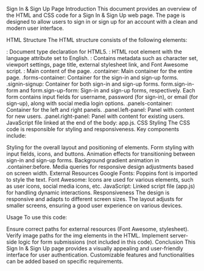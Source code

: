 Sign In & Sign Up Page 
Introduction
This document provides an overview of the HTML and CSS code for a Sign In & Sign Up web page. The page is designed to allow users to sign in or sign up for an account with a clean and modern user interface.

HTML Structure
The HTML structure consists of the following elements:

<!DOCTYPE html>: Document type declaration for HTML5.
<html lang="en">: HTML root element with the language attribute set to English.
<head>: Contains metadata such as character set, viewport settings, page title, external stylesheet link, and Font Awesome script.
<body>: Main content of the page.
.container: Main container for the entire page.
.forms-container: Container for the sign-in and sign-up forms.
.signin-signup: Container for both sign-in and sign-up forms.
form.sign-in-form and form.sign-up-form: Sign-in and sign-up forms, respectively.
Each form contains input fields for username, password (for sign-in), or email (for sign-up), along with social media login options.
.panels-container: Container for the left and right panels.
.panel.left-panel: Panel with content for new users.
.panel.right-panel: Panel with content for existing users.
JavaScript file linked at the end of the body: app.js.
CSS Styling
The CSS code is responsible for styling and responsiveness. Key components include:

Styling for the overall layout and positioning of elements.
Form styling with input fields, icons, and buttons.
Animation effects for transitioning between sign-in and sign-up forms.
Background gradient animation in .container:before.
Media queries for responsive design adjustments based on screen width.
External Resources
Google Fonts: Poppins font is imported to style the text.
Font Awesome: Icons are used for various elements, such as user icons, social media icons, etc.
JavaScript: Linked script file (app.js) for handling dynamic interactions.
Responsiveness
The design is responsive and adapts to different screen sizes. The layout adjusts for smaller screens, ensuring a good user experience on various devices.

Usage
To use this code:

Ensure correct paths for external resources (Font Awesome, stylesheet).
Verify image paths for the img elements in the HTML.
Implement server-side logic for form submissions (not included in this code).
Conclusion
This Sign In & Sign Up page provides a visually appealing and user-friendly interface for user authentication. Customizable features and functionalities can be added based on specific requirements.
